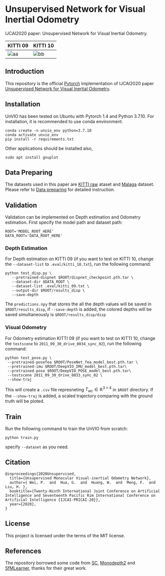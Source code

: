 # Unsupervised Network for Visual Inertial Odometry
IJCAI2020 paper: Unsupervised Network for Visual Inertial Odometry. 

| KITTI 09  | KITTI 10 |
| ------------- | ------------- |
| ![aa](./imgs/kitti_09_final.gif) | ![bb](./imgs/kitti_10_final.gif) |


## Introduction
This repository is the official [Pytorch](https://pytorch.org/) implementation of IJCAI2020 paper [Unsupervised Network for Visual Inertial Odometry](https://robotics.pkusz.edu.cn/static/papers/IJCAI-weipeng.pdf). 


## Installation

UnVIO has been tested on Ubuntu with Pytorch 1.4 and Python 3.7.10. For installation, it is recommended to use conda environment.


```shell
conda create -n unvio_env python=3.7.10
conda activate unvio_env
pip install -r requirements.txt
```

Other applications should be installed also,
```shell
sudo apt install gnuplot
```

## Data Preparing

The datasets used in this paper are [KITTI raw](http://www.cvlibs.net/datasets/kitti/raw_data.php) ataset 
and [Malaga](https://www.mrpt.org/MalagaUrbanDataset) dataset. Please refer to [Data preparing](DATA.md) for detailed 
instruction.

## Validation

Validation can be implemented on Depth estimation and Odometry estimation.
First specify the model path and dataset path:

```shell
ROOT='MODEL_ROOT_HERE'
DATA_ROOT='DATA_ROOT_HERE'
```

### Depth Estimation

For Depth estimation on KITTI 09 (if you want to test on KITTI 10, change the 
`--dataset-list` to `.eval/kitti_10.txt`), run the following command:

```shell
python test_disp.py \
   --pretrained-dispnet $ROOT/dispnet_checkpoint.pth.tar \
   --dataset-dir $DATA_ROOT \
   --dataset-list .eval/kitti_09.txt \
   --output-dir $ROOT/results_disp \
   --save-depth
```

The `predictions.npy` that stores the all the depth values will be saved in `$ROOT/results_disp`, if `--save-depth` is added, the colored depths will be saved simultaneously is `$ROOT/results_disp/disp`

### Visual Odometry

For Odometry estimation KITTI 09 (if you want to test on KITTI 10, change the `testscene` to `2011_09_30_drive_0034_sync_02`), run the following command: 

```shell
python test_pose.py \
 --pretrained-posefea $ROOT/PoseNet_fea_model_best.pth.tar \
 --pretrained-imu $ROOT/DeepVIO_IMU_model_best.pth.tar\
 --pretrained-pose $ROOT/DeepVIO_POSE_model_best.pth.tar\
 --testscene 2011_09_30_drive_0033_sync_02 \
 --show-traj
```

This will create a `.csv` file represneting $T_{wc} \in \mathbb{R}^{3 \times 4}$ in `$ROOT` directory. If the `--show-traj` is added, a scaled trajectory comparing with the ground truth will be ploted. 

## Train

Run the following command to train the UnVIO from scratch:

```shell
python train.py 
```

specify `--dataset` as you need.

## Citation

```
@inproceedings{2020Unsupervised,
  title={Unsupervised Monocular Visual-inertial Odometry Network},
  author={ Wei, P.  and  Hua, G.  and  Huang, W.  and  Meng, F.  and  Liu, H. },
  booktitle={Twenty-Ninth International Joint Conference on Artificial Intelligence and Seventeenth Pacific Rim International Conference on Artificial Intelligence {IJCAI-PRICAI-20}},
  year={2020},
}
```

## License

This project is licensed under the terms of the MIT license.

## References

The repository borrowed some code from [SC](https://github.com/JiawangBian/SC-SfMLearner-Release), [Monodepth2](https://github.com/nianticlabs/monodepth2.git) and [SfMLearner](https://github.com/ClementPinard/SfmLearner-Pytorch), thanks for their great work.


